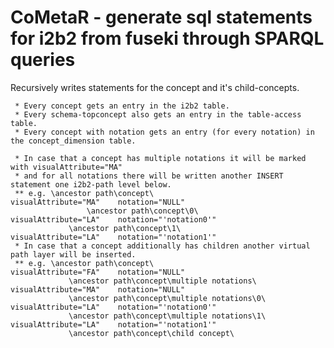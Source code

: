 # CoMetaR - generate sql statements for i2b2 from fuseki through SPARQL queries

Recursively writes statements for the concept and it's child-concepts.
 
     * Every concept gets an entry in the i2b2 table.
     * Every schema-topconcept also gets an entry in the table-access table.
     * Every concept with notation gets an entry (for every notation) in the concept_dimension table.

     * In case that a concept has multiple notations it will be marked with visualAttribute="MA" 
     * and for all notations there will be written another INSERT statement one i2b2-path level below.
     ** e.g. \ancestor path\concept\							        visualAttribute="MA"	notation="NULL"
     				 \ancestor path\concept\0\						        visualAttribute="LA"	notation="'notation0'"
      			 \ancestor path\concept\1\						        visualAttribute="LA"	notation="'notation1'"
     * In case that a concept additionally has children another virtual path layer will be inserted.
     ** e.g. \ancestor path\concept\							        visualAttribute="FA" 	notation="NULL"
      			 \ancestor path\concept\multiple notations\		visualAttribute="MA" 	notation="NULL"
      			 \ancestor path\concept\multiple notations\0\	visualAttribute="LA" 	notation="'notation0'"
      			 \ancestor path\concept\multiple notations\1\	visualAttribute="LA" 	notation="'notation1'"
      			 \ancestor path\concept\child concept\	